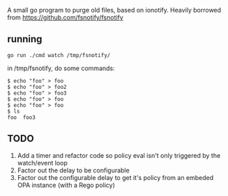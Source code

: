 A small go program to purge old files, based on ionotify.  Heavily borrowed from https://github.com/fsnotify/fsnotify

## running
```
go run ./cmd watch /tmp/fsnotify/
```

in /tmp/fsnotify, do some commands:
```
$ echo "foo" > foo
$ echo "foo" > foo2
$ echo "foo" > foo3
$ echo "foo" > foo
$ echo "foo" > foo
$ ls
foo  foo3
```

## TODO
1. Add a timer and refactor code so policy eval isn't only triggered by the watch/event loop
1. Factor out the delay to be configurable
1. Factor out the configurable delay to get it's policy from an embeded OPA instance (with a Rego policy)